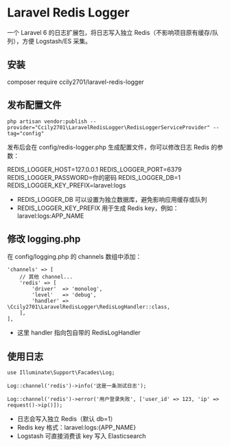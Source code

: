 # Laravel Redis Logger

一个 Laravel 6 的日志扩展包，将日志写入独立 Redis（不影响项目原有缓存/队列），方便 Logstash/ES 采集。

## 安装

composer require ccily2701/laravel-redis-logger

## 发布配置文件

```
php artisan vendor:publish --provider="Ccily2701\LaravelRedisLogger\RedisLoggerServiceProvider" --tag="config"
```
发布后会在 config/redis-logger.php 生成配置文件，你可以修改日志 Redis 的参数：

REDIS_LOGGER_HOST=127.0.0.1
REDIS_LOGGER_PORT=6379
REDIS_LOGGER_PASSWORD=你的密码
REDIS_LOGGER_DB=1
REDIS_LOGGER_KEY_PREFIX=laravel:logs

- REDIS_LOGGER_DB 可以设置为独立数据库，避免影响应用缓存或队列
- REDIS_LOGGER_KEY_PREFIX 用于生成 Redis key，例如：laravel:logs:APP_NAME

## 修改 logging.php

在 config/logging.php 的 channels 数组中添加：
````
'channels' => [
    // 其他 channel...
    'redis' => [
        'driver'  => 'monolog',
        'level'   => 'debug',
        'handler' => \Ccily2701\LaravelRedisLogger\RedisLogHandler::class,
    ],
],
````
- 这里 handler 指向包自带的 RedisLogHandler

## 使用日志
````
use Illuminate\Support\Facades\Log;

Log::channel('redis')->info('这是一条测试日志');

Log::channel('redis')->error('用户登录失败', ['user_id' => 123, 'ip' => request()->ip()]);
````
- 日志会写入独立 Redis（默认 db=1）
- Redis key 格式：laravel:logs:{APP_NAME}
- Logstash 可直接消费该 key 写入 Elasticsearch
